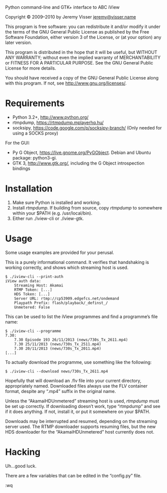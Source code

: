 ﻿Python command-line and GTK+ interface to ABC iView

Copyright © 2009–2010 by Jeremy Visser <jeremy@visser.name>

This program is free software: you can redistribute it and/or modify
it under the terms of the GNU General Public License as published by
the Free Software Foundation, either version 3 of the License, or
(at your option) any later version.

This program is distributed in the hope that it will be useful,
but WITHOUT ANY WARRANTY; without even the implied warranty of
MERCHANTABILITY or FITNESS FOR A PARTICULAR PURPOSE.  See the
GNU General Public License for more details.

You should have received a copy of the GNU General Public License
along with this program.  If not, see <http://www.gnu.org/licenses/>.

Requirements
============

* Python 3.2+, <http://www.python.org/>
* rtmpdump, <https://rtmpdump.mplayerhq.hu/>
* socksipy, <https://code.google.com/p/socksipy-branch/>
  (Only needed for using a SOCKS proxy)

For the GUI:
* Py G Object, <https://live.gnome.org/PyGObject>.
  Debian and Ubuntu package: python3-gi.
* GTK 3, <http://www.gtk.org/>, including the G Object introspection bindings

Installation
============

1. Make sure Python is installed and working.
2. Install _rtmpdump_. If building from source, copy _rtmpdump_ to
   somewhere within your $PATH (e.g. /usr/local/bin).
3. Either run ./iview-cli or ./iview-gtk.

Usage
=====

Some usage examples are provided for your perusal.

This is a purely informational command. It verifies that handshaking is
working correctly, and shows which streaming host is used.

	$ ./iview-cli --print-auth
	iView auth data:
	    Streaming Host: Akamai
	    RTMP Token: [...]
	    HDS Token: [...]
	    Server URL: rtmp://cp53909.edgefcs.net/ondemand
	    Playpath Prefix: flash/playback/_definst_/
	    Unmetered: False

This can be used to list the iView programmes and
find a programme’s file name:

	$ ./iview-cli --programme
	7.30:
	    7.30 Episode 193 26/11/2013	(news/730s_Tx_2611.mp4)
	    7.30 25/11/2013	(news/730s_Tx_2511.mp4)
	    7.30 20/11/2013	(news/730s_Tx_2011.mp4)
	[...]

To actually download the programme, use something like the following:

	$ ./iview-cli --download news/730s_Tx_2611.mp4

Hopefully that will download an .flv file into your current directory,
appropriately named. Downloaded files always use the FLV container format,
despite any “.mp4” suffix in the original name.

Unless the “AkamaiHDUnmetered” streaming host is used,
_rtmpdump_ must be set up correctly. If downloading doesn’t work, type
“rtmpdump” and see if it does anything.
If not, install it, or put it somewhere on your $PATH.

Downloads may be interrupted and resumed, depending on the streaming server
used. The RTMP downloader supports resuming files, but the new HDS downloader
for the “AkamaiHDUnmetered” host currently does not.

Hacking
=======

Uh...good luck.

There are a few variables that can be edited in the “config.py” file.

:wq
